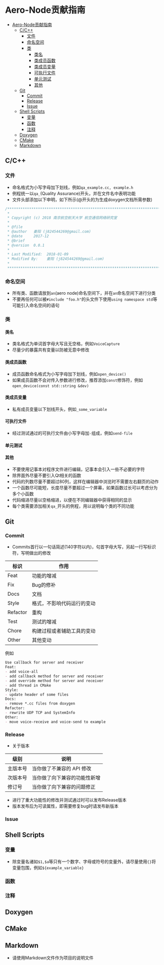# Aero-Node贡献指南

- [Aero-Node贡献指南](#aero-node%E8%B4%A1%E7%8C%AE%E6%8C%87%E5%8D%97)
    - [C/C++](#cc)
        - [文件](#%E6%96%87%E4%BB%B6)
        - [命名空间](#%E5%91%BD%E5%90%8D%E7%A9%BA%E9%97%B4)
        - [类](#%E7%B1%BB)
            - [类名](#%E7%B1%BB%E5%90%8D)
            - [类成员函数](#%E7%B1%BB%E6%88%90%E5%91%98%E5%87%BD%E6%95%B0)
            - [类成员变量](#%E7%B1%BB%E6%88%90%E5%91%98%E5%8F%98%E9%87%8F)
            - [可执行文件](#%E5%8F%AF%E6%89%A7%E8%A1%8C%E6%96%87%E4%BB%B6)
            - [单元测试](#%E5%8D%95%E5%85%83%E6%B5%8B%E8%AF%95)
            - [其他](#%E5%85%B6%E4%BB%96)
    - [Git](#git)
        - [Commit](#commit)
        - [Release](#release)
        - [Issue](#issue)
    - [Shell Scripts](#shell-scripts)
        - [变量](#%E5%8F%98%E9%87%8F)
        - [函数](#%E5%87%BD%E6%95%B0)
        - [注释](#%E6%B3%A8%E9%87%8A)
    - [Doxygen](#doxygen)
    - [CMake](#cmake)
    - [Markdown](#markdown)

## C/C++

### 文件

- 命名格式为小写字母加下划线，例如`qa_example.cc, example.h`
- 例程统一以`qa_`(Quality Assurance)开头，并在文件名中表明功能
- 文件头部添加以下申明，如下所示(@开头的为生成doxygen文档所需参数)

```c++
/*******************************************************************************
 *
 * Copyright (c) 2018 南京航空航天大学 航空通信网络研究室
 *
 * @file
 * @author   姜阳 (j824544269@gmail.com)
 * @date     2017-12
 * @brief
 * @version  0.0.1
 *
 * Last Modified:  2018-01-09
 * Modified By:    姜阳 (j824544269@gmail.com)
 *
 ******************************************************************************/
```

### 命名空间

- 所有类、函数请放到`an`(aero node)命名空间下，并在`an`命名空间下进行分类
- 不要再任何可以被`#include "foo.h"`的头文件下使用`using namespace std`等可能引入命名空间的语句

### 类

#### 类名

- 类名格式为单词首字母大写且无空格，例如`VoiceCapture`
- 尽量少的暴露共有变量以防被无意中修改

#### 类成员函数

- 成员函数命名格式为小写字母加下划线，例如`open_device()`
- 如果成员函数不会对传入参数进行修改，推荐添加`const`修饰符，例如`open_device(const std::string &dev)`

#### 类成员变量

- 私有成员变量以下划线开头，例如`_some_variable`

#### 可执行文件

- 经过测试通过的可执行文件由小写字母加`-`组成，例如`send-file`

#### 单元测试

#### 其他

- 不要使用记事本对程序文件进行编辑，记事本会引入一些不必要的字符
- 除界面外尽量不要引入Qt相关的函数
- 代码的列数尽量不要超过80列，这样在编辑器中浏览时不需要左右翻页的动作
- 一个函数尽可能短，长度尽量不要超过一个屏幕，如果函数过长可以考虑分为多个小函数
- 代码缩进尽量以空格缩进，以便在不同编辑器中获得相同的显示
- 每个类需要添加相关`qa_`开头的例程，用以说明每个类的不同功能

## Git

### Commit

- Commits首行以一句话简述(140字符以内)，句首字母大写，另起一行写标识符，写明做出的修改

| 标识     | 作用                       |
| -------- | -------------------------- |
| Feat     | 功能的增减                 |
| Fix      | Bug的修补                  |
| Docs     | 文档                       |
| Style    | 格式，不影响代码运行的变动 |
| Refactor | 重构                       |
| Test     | 测试的增减                 |
| Chore    | 构建过程或者辅助工具的变动 |
| Other    | 其他变动                   |

例如

```markdown
Use callback for server and receiver
Feat:
- add voice-all
- add callback method for server and receiver
- add override method for server and receiver
- add thread in CMake
Style:
- update header of some files
Docs:
- remove *.cc files from doxygen
Refactor:
- rewrite UDP TCP and SystemInfo
Other:
- move voice-receive and voice-send to example
```

### Release

- 关于版本

| 级别     | 说明                         |
| -------- | ---------------------------- |
| 主版本号 | 当你做了不兼容的 API 修改    |
| 次版本号 | 当你做了向下兼容的功能性新增 |
| 修订号   | 当你做了向下兼容的问题修正   |

- 进行了重大功能性的修改并测试通过时可以发布Release版本
- 版本发布后为可读属性，即需要修复bug时请发布新版本

### Issue

## Shell Scripts

### 变量

- 除变量名诸如`$1,$a`等只有一个数字、字母或符号的变量外，请尽量使用`{}`将变量包围，例如`${example_variable}`

### 函数

### 注释

## Doxygen

## CMake

## Markdown

- 请使用Markdown文件作为项目的说明文件